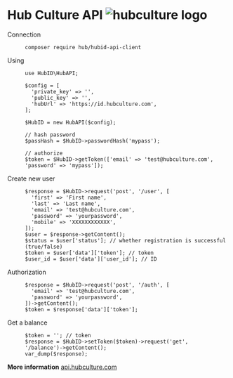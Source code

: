 # Hub Culture API ![hubculture logo](https://hubculture.com/images/logo-hub-clear.png)

<dl>
  <dt>Connection</dt>
  <dd>

    composer require hub/hubid-api-client
  </dd>
  <dt>Using</dt>
  <dd>

    use HubID\HubAPI;
    
    $config = [
      'private_key' => '',
      'public_key' => '',
      'hubUrl' => 'https://id.hubculture.com',
    ];

    $HubID = new HubAPI($config);
    
    // hash password
    $passHash = $HubID->passwordHash('mypass');

    // authorize
    $token = $HubID->getToken(['email' => 'test@hubculture.com', 'password' => 'mypass']);
  </dd>
  <dt>Create new user</dt>
  <dd>

    $response = $HubID->request('post', '/user', [
      'first' => 'First name',
      'last' => 'Last name',
      'email' => 'test@hubculture.com',
      'password' => 'yourpassword',
      'mobile' => 'XXXXXXXXXXXX',
    ]);
    $user = $response->getContent();
    $status = $user['status']; // whether registration is successful (true/false)
    $token = $user['data']['token']; // token
    $user_id = $user['data']['user_id']; // ID

  </dd>
  <dt>Authorization</dt>
  <dd>

    $response = $HubID->request('post', '/auth', [
      'email' => 'test@hubculture.com',
      'password' => 'yourpassword',
    ])->getContent();
    $token = $response['data']['token'];

  </dd>
  <dt>Get a balance</dt>

  <dd>

    $token = ''; // token
    $response = $HubID->setToken($token)->request('get', '/balance')->getContent();
    var_dump($response);

  </dd>

</dl>

**More information** [api.hubculture.com](https://api.hubculture.com/)